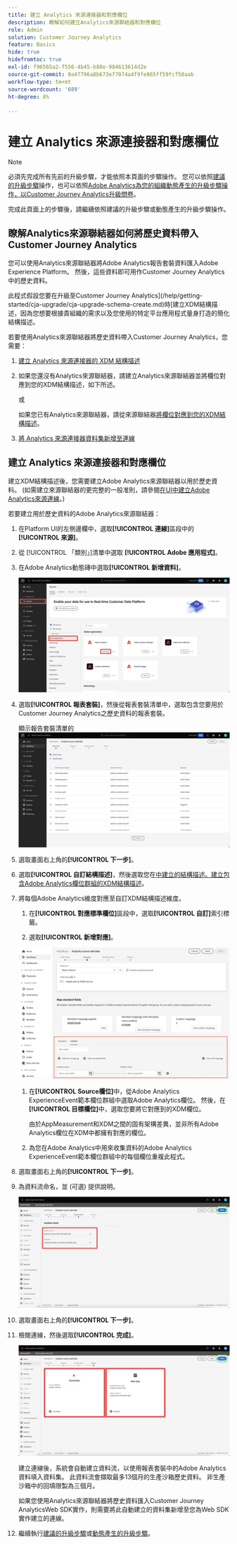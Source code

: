 ```yaml
---
title: 建立 Analytics 來源連接器和對應欄位
description: 瞭解如何建立Analytics來源聯結器和對應欄位
role: Admin
solution: Customer Journey Analytics
feature: Basics
hide: true
hidefromtoc: true
exl-id: f96565a2-f556-4b45-b88e-984613614d2e
source-git-commit: 0a47796a8b673ef7074a4f9fe865ff59fcf50aab
workflow-type: tm+mt
source-wordcount: '689'
ht-degree: 8%

---
```


# 建立 Analytics 來源連接器和對應欄位

>[!NOTE]
> 
>必須先完成所有先前的升級步驟，才能依照本頁面的步驟操作。 您可以依照[建議的升級步驟](/help/getting-started/cja-upgrade/cja-upgrade-recommendations.md#recommended-upgrade-steps-for-most-organizations)操作，也可以依照[Adobe Analytics為您的組織動態產生的升級步驟操作，以Customer Journey Analytics升級問卷](https://gigazelle.github.io/cja-ttv/)。
>
>完成此頁面上的步驟後，請繼續依照建議的升級步驟或動態產生的升級步驟操作。

## 瞭解Analytics來源聯結器如何將歷史資料帶入Customer Journey Analytics

您可以使用Analytics來源聯結器將Adobe Analytics報告套裝資料匯入Adobe Experience Platform。 然後，這些資料即可用作Customer Journey Analytics中的歷史資料。

此程式假設您要在升級至Customer Journey Analytics](/help/getting-started/cja-upgrade/cja-upgrade-schema-create.md)時[建立XDM結構描述，因為您想要根據貴組織的需求以及您使用的特定平台應用程式量身打造的簡化結構描述。

若要使用Analytics來源聯結器將歷史資料帶入Customer Journey Analytics，您需要：

1. [建立 Analytics 來源連接器的 XDM 結構描述](/help/getting-started/cja-upgrade/cja-upgrade-source-connector-schema.md)

1. 如果您還沒有Analytics來源聯結器，請建立Analytics來源聯結器並將欄位對應到您的XDM結構描述，如下所述。

   或

   如果您已有Analytics來源聯結器，請從來源聯結器[將欄位對應到您的XDM結構描述](/help/getting-started/cja-upgrade/cja-upgrade-from-source-connector.md)。

1. [將 Analytics 來源連接器資料集新增至連線](/help/getting-started/cja-upgrade/cja-upgrade-source-connector-dataset.md)

## 建立 Analytics 來源連接器和對應欄位

建立XDM結構描述後，您需要建立Adobe Analytics來源聯結器以用於歷史資料。 (如需建立來源聯結器的更完整的一般准則，請參閱[在UI中建立Adobe Analytics來源連線](https://experienceleague.adobe.com/docs/experience-platform/sources/ui-tutorials/create/adobe-applications/analytics.html?lang=zh-Hant)。)

若要建立用於歷史資料的Adobe Analytics來源聯結器：

1. 在Platform UI的左側邊欄中，選取&#x200B;**[!UICONTROL 連線]**&#x200B;區段中的&#x200B;**[!UICONTROL 來源]**。

1. 從 [!UICONTROL 「類別」]清單中選取 **[!UICONTROL Adobe 應用程式]**。

1. 在Adobe Analytics動態磚中選取&#x200B;**[!UICONTROL 新增資料]**。

   ![已選取來源的Adobe Experience Platform視窗，同時反白顯示Adobe應用程式和新增資料。](./assets/sources-overview.png)

1. 選取&#x200B;**[!UICONTROL 報表套裝]**，然後從報表套裝清單中，選取包含您要用於Customer Journey Analytics之歷史資料的報表套裝。

   顯示報告套裝清單的![Adobe Experience Platform視窗](./assets/report-suites.png)

1. 選取畫面右上角的&#x200B;**[!UICONTROL 下一步]**。

1. 選取&#x200B;**[!UICONTROL 自訂結構描述]**，然後選取您在[中建立的結構描述。建立包含Adobe Analytics欄位群組的XDM結構描述](/help/getting-started/cja-upgrade/cja-upgrade-source-connector-schema.md)。<!-- Deleted this, because I changed this from choosing the default schemawe're pointing them now at the schema they just created: "Adobe Experience Platform  automatically creates the schema and the corresponding dataset to map all standard fields from the selected Adobe Analytics report suite." -->

   <!-- add screenshot -->

1. 將每個Adobe Analytics維度對應至自訂XDM結構描述維度。

   1. 在&#x200B;**[!UICONTROL 對應標準欄位]**&#x200B;區段中，選取&#x200B;**[!UICONTROL 自訂]**&#x200B;索引標籤。

   1. 選取&#x200B;**[!UICONTROL 新增對應]**。

   ![對應結構描述欄位](assets/schema-mapping.png)

   1. 在&#x200B;**[!UICONTROL Source欄位]**&#x200B;中，從Adobe Analytics ExperienceEvent範本欄位群組中選取Adobe Analytics欄位。 然後，在&#x200B;**[!UICONTROL 目標欄位]**&#x200B;中，選取您要將它對應到的XDM欄位。

      由於AppMeasurement和XDM之間的固有架構差異，並非所有Adobe Analytics欄位在XDM中都擁有對應的欄位。

   1. 為您在Adobe Analytics中用來收集資料的Adobe Analytics ExperienceEvent範本欄位群組中的每個欄位重複此程式。

1. 選取畫面右上角的&#x200B;**[!UICONTROL 下一步]**。

1. 為資料流命名，並 (可選) 提供說明。

   ![Adobe Experience Platform視窗醒目提示資料流詳細資料區段](./assets/dataflow-detail.png)

1. 選取畫面右上角的&#x200B;**[!UICONTROL 下一步]**。

1. 檢閱連線，然後選取&#x200B;**[!UICONTROL 完成]**。

   ![Adobe Experience Platform視窗醒目提示要檢閱的連線和資料型別區段](./assets/review.png)

   建立連線後，系統會自動建立資料流，以使用報表套裝中的Adobe Analytics資料填入資料集。 此資料流會擷取最多13個月的生產沙箱歷史資料。 非生產沙箱中的回填限製為三個月。

   如果您使用Analytics來源聯結器將歷史資料匯入Customer Journey AnalyticsWeb SDK實作，則需要將此自動建立的資料集新增至您為Web SDK實作建立的連線。

1. 繼續執行[建議的升級步驟](/help/getting-started/cja-upgrade/cja-upgrade-recommendations.md#recommended-upgrade-steps-for-most-organizations)或[動態產生的升級步驟](https://gigazelle.github.io/cja-ttv/)。
